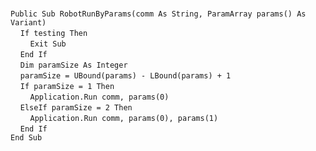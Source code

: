 &nbsp;  &nbsp;  &nbsp;  &nbsp;  
`Public Sub RobotRunByParams(comm As String, ParamArray params() As Variant)`  
&nbsp;&nbsp;&nbsp;&nbsp;`If testing Then`  
&nbsp;&nbsp;&nbsp;&nbsp;&nbsp;&nbsp;&nbsp;&nbsp;`Exit Sub`  
&nbsp;&nbsp;&nbsp;&nbsp;`End If`  
&nbsp;&nbsp;&nbsp;&nbsp;`Dim paramSize As Integer`  
&nbsp;&nbsp;&nbsp;&nbsp;`paramSize = UBound(params) - LBound(params) + 1`  
&nbsp;&nbsp;&nbsp;&nbsp;`If paramSize = 1 Then`  
&nbsp;&nbsp;&nbsp;&nbsp;&nbsp;&nbsp;&nbsp;&nbsp;`Application.Run comm, params(0)`  
&nbsp;&nbsp;&nbsp;&nbsp;`ElseIf paramSize = 2 Then`  
&nbsp;&nbsp;&nbsp;&nbsp;&nbsp;&nbsp;&nbsp;&nbsp;`Application.Run comm, params(0), params(1)`  
&nbsp;&nbsp;&nbsp;&nbsp;`End If`  
`End Sub`  

